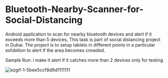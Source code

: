 # Bluetooth-Nearby-Scanner-for-Social-Distancing
Android application to scan for nearby bluetooth devices and alert if it exceeds more than 5 devices, This task is part of social distancing project in Dubai.
The project is to setup tablets in different points in a particular exhibition to alert if the area becomes crowded.

Sample Run: i make it alert if it catches more than 2 devices only for testing

![ezgif-1-5bee5ccf8d9d1111111](https://user-images.githubusercontent.com/67188835/87252836-eda29500-c47e-11ea-8efe-8210c6d6dc51.gif)

